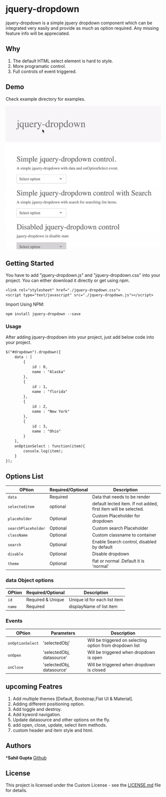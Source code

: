 # jquery-dropdown

jquery-dropdown is a simple  jquery dropdown component which can be integrated very easily and provide as much as option required. Any missing feature info will be appreciated.

## Why
1. The default HTML select element is hard to style.
2. More programatic control.
3. Full controls of event triggered.

## Demo

Check example directory for examples.

![Alt Text](https://raw.githubusercontent.com/techhysahil/jquery-dropdown/master/img/jquery-dropdown.gif)

## Getting Started

You have to add "jquery-dropdown.js" and "jquery-dropdown.css" into your project. You can either download it directly or get using npm.

```
<link rel="stylesheet" href="./jquery-dropdown.css">
<script type="text/javascript" src="./jquery-dropdown.js"></script>
```

Import Using NPM:
```
npm install jquery-dropdown --save
```


### Usage

After adding jquery-dropdown into your project, just add below code into your project.

```
$("#dropdown").dropdown({
    data : [
        {
            id : 0,
            name : "Alaska"
        },
        {
            id : 1,
            name : "florida"
        },
        {
            id : 2,
            name : "New York"
        },
        {
            id : 3,
            name : "Ohio"
        }
    ],
    onOptionSelect : function(item){
        console.log(item);
    }
});
```
## Options List

| OPtion | Required/Optional | Description |
| --- | --- | --- |
| `data` | Required | Data that needs to be render |
| `selecteditem` | optional | default lected item. If not added, first item will be selected. |
| `placeholder` | Optional | Custom Placeholder for dropdown |
| `searchPlaceholder` | Optional | Custom search Placeholder |
| `className` | Optional | Custom classname to container |
| `search` | Optional | Enable Search control, disabled by default |
| `disable` | Optional | Disable dropdown |
| `theme` | Optional | flat or normal .Default it is 'normal' |

### data Object options

| OPtion | Required/Optional | Description |
| --- | --- | --- |
| `id` | Required & Unique | Unique id for each list item |
| `name` | Required | displayName of list item |

### Events

| OPtion | Parameters | Description |
| --- | --- | --- |
| `onOptionSelect`| 'selectedObj' | Will be triggered on selecting option from dropdown list|
| `onOpen` | 'selectedObj, datasource' | Will be triggered when dropdown is open|
| `onClose` | 'selectedObj, datasource' | Will be triggered when dropdown is closed|

## upcoming Featres
1. Add multiple themes [Default, Bootstrap,Flat UI & Material].
2. Adding different positioning option.
3. Add toggle and destroy.
4. Add kyword navigation.
5. Update datasource and other options on the fly.
6. add open, close, update, select item methods.
7. custom header and item style and html.


## Authors

***Sahil Gupta** [Github](https://github.com/techhysahil)

## License

This project is licensed under the Custom License - see the [LICENSE.md](LICENSE.md) file for details.
